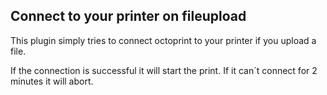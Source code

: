 ## Connect to your printer on fileupload

This plugin simply tries to connect octoprint to your printer if you upload a file.

If the connection is successful it will start the print.
If it can´t connect for 2 minutes it will abort.